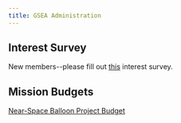 ```yaml
---
title: GSEA Administration
---
```


## Interest Survey
New members--please fill out [this](https://docs.google.com/forms/d/1hbgW_l3n2HQUzWB5rlXyv5gJFXY0-ZD7rmXqbbgr6tU/viewform) interest survey.

## Mission Budgets

[Near-Space Balloon Project Budget](/assets/balloon-budget.pdf)
